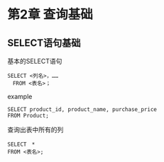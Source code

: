 #  第2章 查询基础

## SELECT语句基础

基本的SELECT语句

```
SELECT <列名>，……
　FROM <表名>；
```

example 

```
SELECT product_id, product_name, purchase_price
FROM Product;
```

查询出表中所有的列

```
SELECT　*
FROM <表名>;
```
